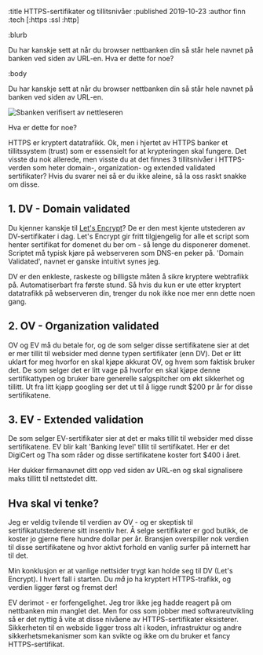:title HTTPS-sertifikater og tillitsnivåer
:published 2019-10-23
:author finn
:tech [:https :ssl :http]

:blurb

Du har kanskje sett at når du browser nettbanken din så står hele navnet på banken ved siden av URL-en. Hva er dette for noe?

:body

Du har kanskje sett at når du browser nettbanken din så står hele navnet på banken ved siden av URL-en.

![Sbanken verifisert av nettleseren](/images/blogg/ev-sbanken.png)

Hva er dette for noe?

HTTPS er kryptert datatrafikk. Ok, men i hjertet av HTTPS banker et tillitssystem (trust) som er essensielt for at krypteringen skal fungere. Det visste du nok allerede, men visste du at det finnes 3 tillitsnivåer i HTTPS-verden som heter domain-, organization- og extended validated sertifikater? Hvis du svarer nei så er du ikke aleine, så la oss raskt snakke om disse.

## 1. DV - Domain validated

Du kjenner kanskje til [Let's Encrypt](https://letsencrypt.org)? De er den mest kjente utstederen av DV-sertifikater i dag. Let's Encrypt gir fritt tilgjengelig for alle et script som henter sertifikat for domenet du ber om - så lenge du disponerer domenet. Scriptet må typisk kjøre på webserveren som DNS-en peker på. 'Domain Validated', navnet er ganske intuitivt synes jeg.

DV er den enkleste, raskeste og billigste måten å sikre kryptere webtrafikk på. Automatiserbart fra første stund. Så hvis du kun er ute etter kryptert datatrafikk på webserveren din, trenger du nok ikke noe mer enn dette noen gang.

## 2. OV - Organization validated

OV og EV må du betale for, og de som selger disse sertifikatene sier at det er mer tillit til websider med denne typen sertifikater (enn DV). Det er litt uklart for meg hvorfor en skal kjøpe akkurat OV, og hvem som faktisk bruker det. De som selger det er litt vage på hvorfor en skal kjøpe denne sertifikattypen og bruker bare generelle salgspitcher om økt sikkerhet og tillitt. Ut fra litt kjapp googling ser det ut til å ligge rundt $200 pr år for disse sertifikatene.

## 3. EV - Extended validation

De som selger EV-sertifikater sier at det er maks tillit til websider med disse sertifikatene. EV blir kalt 'Banking level' tillit til sertifikatet. Her er det DigiCert og Tha som råder og disse sertifikatene koster fort $400 i året.

Her dukker firmanavnet ditt opp ved siden av URL-en og skal signalisere maks tillitt til nettstedet ditt.

## Hva skal vi tenke?

Jeg er veldig tvilende til verdien av OV - og er skeptisk til sertifikatutstederene sitt insentiv her. Å selge sertifikater er god butikk, de koster jo gjerne flere hundre dollar per år. Bransjen overspiller nok verdien til disse sertifikatene og hvor aktivt forhold en vanlig surfer på internett har til det. 

Min konklusjon er at vanlige nettsider trygt kan holde seg til DV (Let's Encrypt). I hvert fall i starten. Du _må_ jo ha kryptert HTTPS-trafikk, og verdien ligger først og fremst der!

EV derimot - er forfengelighet. Jeg tror ikke jeg hadde reagert på om nettbanken min manglet det. Men for oss som jobber med softwareutvikling så er det nyttig å vite at disse nivåene av HTTPS-sertifikater eksisterer. Sikkerheten til en webside ligger tross alt i koden, infrastruktur og andre sikkerhetsmekanismer som kan svikte og ikke om du bruker et fancy HTTPS-sertifikat.
